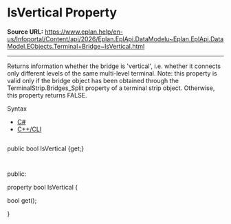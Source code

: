 # IsVertical Property

**Source URL:** https://www.eplan.help/en-us/Infoportal/Content/api/2026/Eplan.EplApi.DataModelu~Eplan.EplApi.DataModel.EObjects.Terminal+Bridge~IsVertical.html

---

Returns information whether the bridge is 'vertical', i.e. whether it connects only different levels of the same multi-level terminal. Note: this property is valid only if the bridge object has been obtained through the TerminalStrip.Bridges\_Split property of a terminal strip object. Otherwise, this property returns FALSE.

Syntax

- [C#](#i-syntax-CS)
- [C++/CLI](#i-syntax-CPP2005)

```
```
public bool IsVertical {get;}
```
```

```
```
public:

property bool IsVertical {

   bool get();

}
```
```
